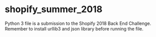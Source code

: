 # shopify_summer_2018
Python 3 file is a submission to the Shopify 2018 Back End Challenge. Remember to install urllib3 and json library before running the file.
